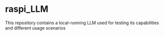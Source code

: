 # raspi_LLM
This repository contains a local-running LLM used for testing its capabilities and different usage scenarios
